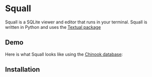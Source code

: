 # Squall

Squall is a SQLite viewer and editor that runs in your terminal. Squall is written in Python and uses the [Textual package](https://github.com/Textualize/)

## Demo

Here is what Squall looks like using the [Chinook database](https://github.com/lerocha/chinook-database):

## Installation


